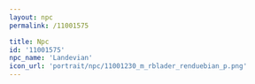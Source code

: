 ```yaml
---
layout: npc
permalink: /11001575

title: Npc
id: '11001575'
npc_name: 'Landevian'
icon_url: 'portrait/npc/11001230_m_rblader_renduebian_p.png'
---
```

